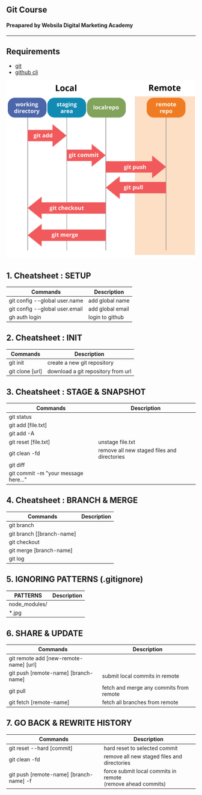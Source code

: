 ## Git Course

#### Preapared by Websila Digital Marketing Academy

---

## Requirements

- [git](https://git-scm.com/downloads)
- [github cli ](https://cli.github.com/)

![](assets/images/diagram.jpg "Git States")

## 1. Cheatsheet : SETUP

| Commands                       | Description      |
| ------------------------------ | ---------------- |
| git config --global user.name  | add global name  |
| git config --global user.email | add global email |
| gh auth login                  | login to github  |

## 2. Cheatsheet : INIT

| Commands        | Description                        |
| --------------- | ---------------------------------- |
| git init        | create a new git repository        |
| git clone [url] | download a git repository from url |

## 3. Cheatsheet : STAGE & SNAPSHOT

| Commands                             | Description                                 |
| ------------------------------------ | ------------------------------------------- |
| git status                           |                                             |
| git add [file.txt]                   |                                             |
| git add -A                           |                                             |
| git reset [file.txt]                 | unstage file.txt                            |
| git clean -fd                        | remove all new staged files and directories |
| git diff                             |                                             |
| git commit -m "your message here..." |                                             |

## 4. Cheatsheet : BRANCH & MERGE

| Commands                  | Description |
| ------------------------- | ----------- |
| git branch                |             |
| git branch [[branch-name] |             |
| git checkout              |             |
| git merge [branch-name]   |             |
| git log                   |             |

## 5. IGNORING PATTERNS (.gitignore)

| PATTERNS      | Description |
| ------------- | ----------- |
| node_modules/ |             |
| \*.jpg        |             |

## 6. SHARE & UPDATE

| Commands                               | Description                             |
| -------------------------------------- | --------------------------------------- |
| git remote add [new-remote-name] [url] |                                         |
| git push [remote-name] [branch-name]   | submit local commits in remote          |
| git pull                               | fetch and merge any commits from remote |
| git fetch [remote-name]                | fetch all branches from remote          |

## 7. GO BACK & REWRITE HISTORY

| Commands                                | Description                                                    |
| --------------------------------------- | -------------------------------------------------------------- |
| git reset --hard [commit]               | hard reset to selected commit                                  |
| git clean -fd                           | remove all new staged files and directories                    |
| git push [remote-name] [branch-name] -f | force submit local commits in remote<br>(remove ahead commits) |
